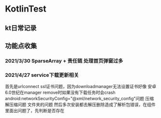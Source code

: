 # KotlinTest

## kt日常记录
## 功能点收集

### 2021/3/30 SparseArray + 责任链 处理首页弹窗过多

### 2021/4/27 service下载更新相关
首先是urlconnect ssl证书问题，因为downloadmanager无法设置证书好像
安卓6.0世纪在manager remove时如果没有下载任务时会crash
android:networkSecurityConfig="@xml/network_security_config"问题
压缩解压缩问题 文件夹的问题
然后多次安装都去解压删除造成了解析包错误，在组件里面出问题了，先判断是否存在
